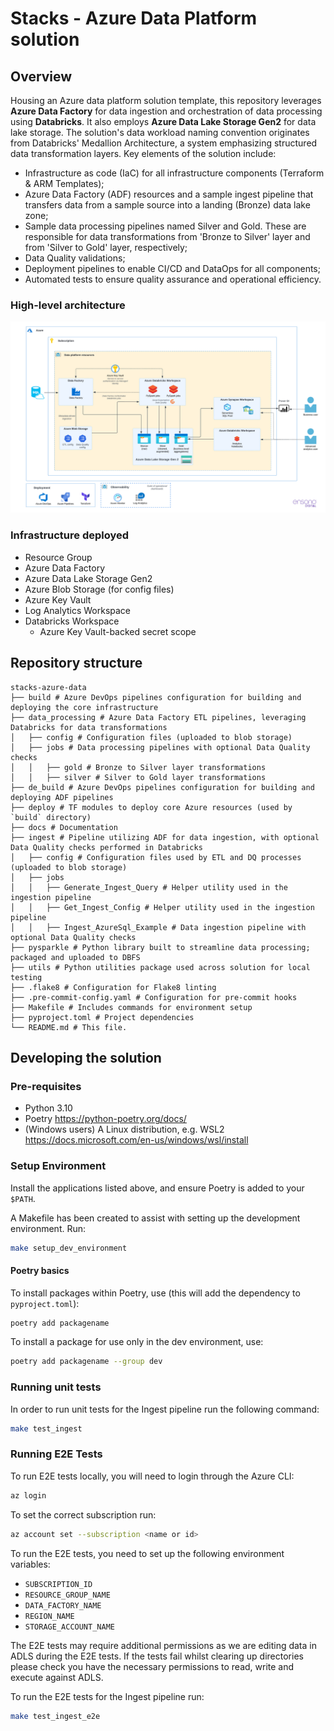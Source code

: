 # Stacks - Azure Data Platform solution

## Overview

Housing an Azure data platform solution template, this repository leverages **Azure Data Factory**
for data ingestion and orchestration of data processing using **Databricks**. It also employs
**Azure Data Lake Storage Gen2** for data lake storage. The solution's data workload naming
convention originates from Databricks' Medallion Architecture, a system emphasizing structured data
transformation layers. Key elements of the solution include:
* Infrastructure as code (IaC) for all infrastructure components (Terraform & ARM Templates);
* Azure Data Factory (ADF) resources and a sample ingest pipeline that transfers data from a sample
source into a landing (Bronze) data lake zone;
* Sample data processing pipelines named Silver and Gold. These are responsible for data
transformations from 'Bronze to Silver' layer and from 'Silver to Gold' layer, respectively;
* Data Quality validations;
* Deployment pipelines to enable CI/CD and DataOps for all components;
* Automated tests to ensure quality assurance and operational efficiency.

### High-level architecture

![High-level architecture](docs/workloads/azure/data/images/Stacks_Azure_Data_Platform-HLD.png?raw=true "High-level architecture")

### Infrastructure deployed
* Resource Group
* Azure Data Factory
* Azure Data Lake Storage Gen2
* Azure Blob Storage (for config files)
* Azure Key Vault
* Log Analytics Workspace
* Databricks Workspace
  * Azure Key Vault-backed secret scope

## Repository structure
```
stacks-azure-data
├── build # Azure DevOps pipelines configuration for building and deploying the core infrastructure
├── data_processing # Azure Data Factory ETL pipelines, leveraging Databricks for data transformations
│   ├── config # Configuration files (uploaded to blob storage)
│   ├── jobs # Data processing pipelines with optional Data Quality checks
│   │   ├── gold # Bronze to Silver layer transformations
│   │   ├── silver # Silver to Gold layer transformations
├── de_build # Azure DevOps pipelines configuration for building and deploying ADF pipelines
├── deploy # TF modules to deploy core Azure resources (used by `build` directory)
├── docs # Documentation
├── ingest # Pipeline utilizing ADF for data ingestion, with optional Data Quality checks performed in Databricks
│   ├── config # Configuration files used by ETL and DQ processes (uploaded to blob storage)
│   ├── jobs
│   │   ├── Generate_Ingest_Query # Helper utility used in the ingestion pipeline
│   │   ├── Get_Ingest_Config # Helper utility used in the ingestion pipeline
│   │   ├── Ingest_AzureSql_Example # Data ingestion pipeline with optional Data Quality checks
├── pysparkle # Python library built to streamline data processing; packaged and uploaded to DBFS
├── utils # Python utilities package used across solution for local testing
├── .flake8 # Configuration for Flake8 linting
├── .pre-commit-config.yaml # Configuration for pre-commit hooks
├── Makefile # Includes commands for environment setup
├── pyproject.toml # Project dependencies
└── README.md # This file.
```

## Developing the solution

### Pre-requisites

* Python 3.10
* Poetry https://python-poetry.org/docs/
* (Windows users) A Linux distribution, e.g. WSL2 https://docs.microsoft.com/en-us/windows/wsl/install

### Setup Environment
Install the applications listed above, and ensure Poetry is added to your `$PATH`.

A Makefile has been created to assist with setting up the development environment. Run:
```bash
make setup_dev_environment
```

#### Poetry basics
To install packages within Poetry, use (this will add the dependency to `pyproject.toml`):
```bash
poetry add packagename
```
To install a package for use only in the dev environment, use:
```bash
poetry add packagename --group dev
```

### Running unit tests

In order to run unit tests for the Ingest pipeline run the following command:

```bash
make test_ingest
```

### Running E2E Tests

To run E2E tests locally, you will need to login through the Azure CLI:

```bash
az login
```

To set the correct subscription run:

```bash
az account set --subscription <name or id>
```

To run the E2E tests, you need to set up the following environment variables:

- `SUBSCRIPTION_ID`
- `RESOURCE_GROUP_NAME`
- `DATA_FACTORY_NAME`
- `REGION_NAME`
- `STORAGE_ACCOUNT_NAME`

The E2E tests may require additional permissions as we are editing data in ADLS during the E2E tests. If the tests fail
whilst clearing up directories please check you have the necessary permissions to read, write and execute against ADLS.

To run the E2E tests for the Ingest pipeline run:

```bash
make test_ingest_e2e
```
